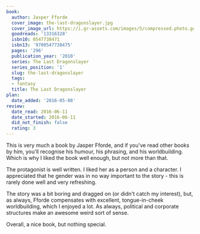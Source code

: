 ```yaml
---
book:
  author: Jasper Fforde
  cover_image: the-last-dragonslayer.jpg
  cover_image_url: https://i.gr-assets.com/images/S/compressed.photo.goodreads.com/books/1346791460l/13316328._SX98_.jpg
  goodreads: '13316328'
  isbn10: 0547738471
  isbn13: '9780547738475'
  pages: '296'
  publication_year: '2010'
  series: The Last Dragonslayer
  series_position: '1'
  slug: the-last-dragonslayer
  tags:
  - fantasy
  title: The Last Dragonslayer
plan:
  date_added: '2016-05-08'
review:
  date_read: 2016-06-11
  date_started: 2016-06-11
  did_not_finish: false
  rating: 3
---
```


This is very much a book by Jasper Fforde, and if you've read other books by him, you'll recognise his humour, his phrasing, and his worldbuilding. Which is why I liked the book well enough, but not more than that.

The protagonist is well written. I liked her as a person and a character. I appreciated that he gender was in no way important to the story - this is rarely done well and very refreshing.

The story was a bit boring and dragged on (or didn't catch my interest), but, as always, Fforde compensates with excellent, tongue-in-cheek worldbuilding, which I enjoyed a lot. As always, political and corporate structures make an awesome weird sort of sense.

Overall, a nice book, but nothing special.
